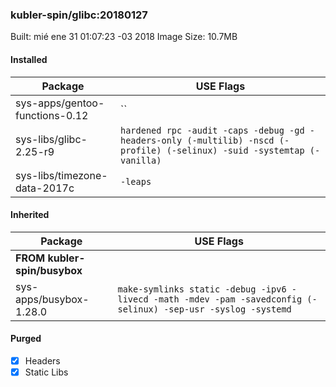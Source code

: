 ### kubler-spin/glibc:20180127

Built: mié ene 31 01:07:23 -03 2018
Image Size: 10.7MB

#### Installed
Package | USE Flags
--------|----------
sys-apps/gentoo-functions-0.12 | ``
sys-libs/glibc-2.25-r9 | `hardened rpc -audit -caps -debug -gd -headers-only (-multilib) -nscd (-profile) (-selinux) -suid -systemtap (-vanilla)`
sys-libs/timezone-data-2017c | `-leaps`
#### Inherited
Package | USE Flags
--------|----------
**FROM kubler-spin/busybox** |
sys-apps/busybox-1.28.0 | `make-symlinks static -debug -ipv6 -livecd -math -mdev -pam -savedconfig (-selinux) -sep-usr -syslog -systemd`

#### Purged
- [x] Headers
- [x] Static Libs
